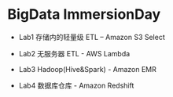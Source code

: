 # BigData ImmersionDay

* Lab1 存储内的轻量级 ETL – Amazon S3 Select 

* Lab2 无服务器 ETL - AWS Lambda

* Lab3 Hadoop(Hive&Spark) - Amazon EMR

* Lab4 数据库仓库 - Amazon Redshift